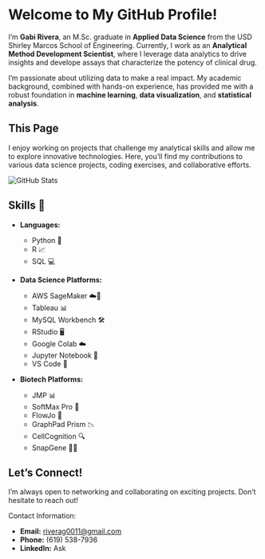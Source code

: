 # Welcome to My GitHub Profile!

I’m **Gabi Rivera**, an M.Sc. graduate in **Applied Data Science** from the USD Shirley Marcos School of Engineering. Currently, I work as an **Analytical Method Development Scientist**, where I leverage data analytics to drive insights and develope assays that characterize the potency of clinical drug.

I’m passionate about utilizing data to make a real impact. My academic background, combined with hands-on experience, has provided me with a robust foundation in **machine learning**, **data visualization**, and **statistical analysis**. 


## This Page

I enjoy working on projects that challenge my analytical skills and allow me to explore innovative technologies. Here, you’ll find my contributions to various data science projects, coding exercises, and collaborative efforts.

![GitHub Stats](https://github-readme-stats.vercel.app/api?username=Riverag0011&show_icons=true&hide_title=true)

## Skills 🌟

- **Languages:** 
  - Python 🐍
  - R 📈
  - SQL 💻

- **Data Science Platforms:** 
  - AWS SageMaker ☁️🚀
  - Tableau 📊
  - MySQL Workbench 🛠️
  - RStudio 🖥️
  - Google Colab ☁️
  - Jupyter Notebook 📓
  - VS Code 💼

- **Biotech Platforms:** 
  - JMP 📊
  - SoftMax Pro 🔬
  - FlowJo 🧬
  - GraphPad Prism 📉
  - CellCognition 🔍
  - SnapGene 🧬📁

## Let’s Connect!

I’m always open to networking and collaborating on exciting projects. Don’t hesitate to reach out!
>
Contact Information:

- **Email:** [riverag0011@gmail.com](mailto:riverag0011@gmail.com)
- **Phone:** (619) 538-7936
- **LinkedIn:** Ask

